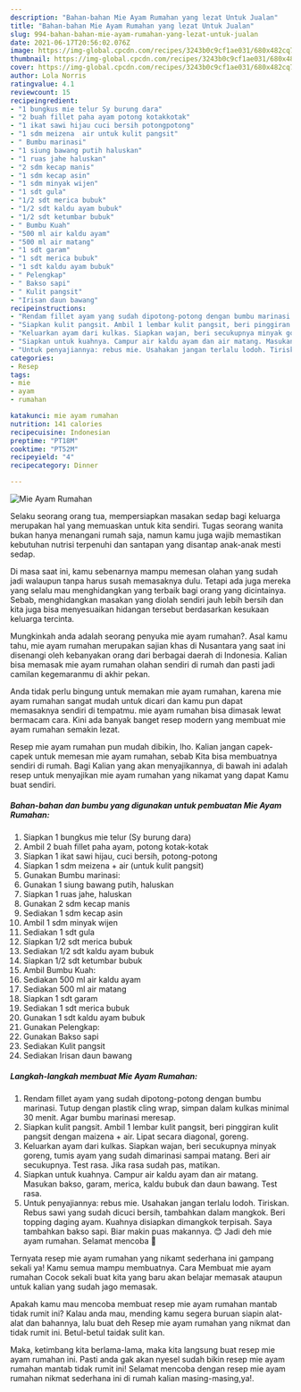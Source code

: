 ```yaml
---
description: "Bahan-bahan Mie Ayam Rumahan yang lezat Untuk Jualan"
title: "Bahan-bahan Mie Ayam Rumahan yang lezat Untuk Jualan"
slug: 994-bahan-bahan-mie-ayam-rumahan-yang-lezat-untuk-jualan
date: 2021-06-17T20:56:02.076Z
image: https://img-global.cpcdn.com/recipes/3243b0c9cf1ae031/680x482cq70/mie-ayam-rumahan-foto-resep-utama.jpg
thumbnail: https://img-global.cpcdn.com/recipes/3243b0c9cf1ae031/680x482cq70/mie-ayam-rumahan-foto-resep-utama.jpg
cover: https://img-global.cpcdn.com/recipes/3243b0c9cf1ae031/680x482cq70/mie-ayam-rumahan-foto-resep-utama.jpg
author: Lola Norris
ratingvalue: 4.1
reviewcount: 15
recipeingredient:
- "1 bungkus mie telur Sy burung dara"
- "2 buah fillet paha ayam potong kotakkotak"
- "1 ikat sawi hijau cuci bersih potongpotong"
- "1 sdm meizena  air untuk kulit pangsit"
- " Bumbu marinasi"
- "1 siung bawang putih haluskan"
- "1 ruas jahe haluskan"
- "2 sdm kecap manis"
- "1 sdm kecap asin"
- "1 sdm minyak wijen"
- "1 sdt gula"
- "1/2 sdt merica bubuk"
- "1/2 sdt kaldu ayam bubuk"
- "1/2 sdt ketumbar bubuk"
- " Bumbu Kuah"
- "500 ml air kaldu ayam"
- "500 ml air matang"
- "1 sdt garam"
- "1 sdt merica bubuk"
- "1 sdt kaldu ayam bubuk"
- " Pelengkap"
- " Bakso sapi"
- " Kulit pangsit"
- "Irisan daun bawang"
recipeinstructions:
- "Rendam fillet ayam yang sudah dipotong-potong dengan bumbu marinasi. Tutup dengan plastik cling wrap, simpan dalam kulkas minimal 30 menit. Agar bumbu marinasi meresap."
- "Siapkan kulit pangsit. Ambil 1 lembar kulit pangsit, beri pinggiran kulit pangsit dengan maizena + air. Lipat secara diagonal, goreng."
- "Keluarkan ayam dari kulkas. Siapkan wajan, beri secukupnya minyak goreng, tumis ayam yang sudah dimarinasi sampai matang. Beri air secukupnya. Test rasa. Jika rasa sudah pas, matikan."
- "Siapkan untuk kuahnya. Campur air kaldu ayam dan air matang. Masukan bakso, garam, merica, kaldu bubuk dan daun bawang. Test rasa."
- "Untuk penyajiannya: rebus mie. Usahakan jangan terlalu lodoh. Tiriskan. Rebus sawi yang sudah dicuci bersih, tambahkan dalam mangkok. Beri topping daging ayam. Kuahnya disiapkan dimangkok terpisah. Saya tambahkan bakso sapi. Biar makin puas makannya. 😊 Jadi deh mie ayam rumahan. Selamat mencoba 🙏"
categories:
- Resep
tags:
- mie
- ayam
- rumahan

katakunci: mie ayam rumahan 
nutrition: 141 calories
recipecuisine: Indonesian
preptime: "PT18M"
cooktime: "PT52M"
recipeyield: "4"
recipecategory: Dinner

---
```



![Mie Ayam Rumahan](https://img-global.cpcdn.com/recipes/3243b0c9cf1ae031/680x482cq70/mie-ayam-rumahan-foto-resep-utama.jpg)

Selaku seorang orang tua, mempersiapkan masakan sedap bagi keluarga merupakan hal yang memuaskan untuk kita sendiri. Tugas seorang  wanita bukan hanya menangani rumah saja, namun kamu juga wajib memastikan kebutuhan nutrisi terpenuhi dan santapan yang disantap anak-anak mesti sedap.

Di masa  saat ini, kamu sebenarnya mampu memesan olahan yang sudah jadi walaupun tanpa harus susah memasaknya dulu. Tetapi ada juga mereka yang selalu mau menghidangkan yang terbaik bagi orang yang dicintainya. Sebab, menghidangkan masakan yang diolah sendiri jauh lebih bersih dan kita juga bisa menyesuaikan hidangan tersebut berdasarkan kesukaan keluarga tercinta. 



Mungkinkah anda adalah seorang penyuka mie ayam rumahan?. Asal kamu tahu, mie ayam rumahan merupakan sajian khas di Nusantara yang saat ini disenangi oleh kebanyakan orang dari berbagai daerah di Indonesia. Kalian bisa memasak mie ayam rumahan olahan sendiri di rumah dan pasti jadi camilan kegemaranmu di akhir pekan.

Anda tidak perlu bingung untuk memakan mie ayam rumahan, karena mie ayam rumahan sangat mudah untuk dicari dan kamu pun dapat memasaknya sendiri di tempatmu. mie ayam rumahan bisa dimasak lewat bermacam cara. Kini ada banyak banget resep modern yang membuat mie ayam rumahan semakin lezat.

Resep mie ayam rumahan pun mudah dibikin, lho. Kalian jangan capek-capek untuk memesan mie ayam rumahan, sebab Kita bisa membuatnya sendiri di rumah. Bagi Kalian yang akan menyajikannya, di bawah ini adalah resep untuk menyajikan mie ayam rumahan yang nikamat yang dapat Kamu buat sendiri.

<!--inarticleads1-->

##### Bahan-bahan dan bumbu yang digunakan untuk pembuatan Mie Ayam Rumahan:

1. Siapkan 1 bungkus mie telur (Sy burung dara)
1. Ambil 2 buah fillet paha ayam, potong kotak-kotak
1. Siapkan 1 ikat sawi hijau, cuci bersih, potong-potong
1. Siapkan 1 sdm meizena + air (untuk kulit pangsit)
1. Gunakan  Bumbu marinasi:
1. Gunakan 1 siung bawang putih, haluskan
1. Siapkan 1 ruas jahe, haluskan
1. Gunakan 2 sdm kecap manis
1. Sediakan 1 sdm kecap asin
1. Ambil 1 sdm minyak wijen
1. Sediakan 1 sdt gula
1. Siapkan 1/2 sdt merica bubuk
1. Sediakan 1/2 sdt kaldu ayam bubuk
1. Siapkan 1/2 sdt ketumbar bubuk
1. Ambil  Bumbu Kuah:
1. Sediakan 500 ml air kaldu ayam
1. Sediakan 500 ml air matang
1. Siapkan 1 sdt garam
1. Sediakan 1 sdt merica bubuk
1. Gunakan 1 sdt kaldu ayam bubuk
1. Gunakan  Pelengkap:
1. Gunakan  Bakso sapi
1. Sediakan  Kulit pangsit
1. Sediakan Irisan daun bawang




<!--inarticleads2-->

##### Langkah-langkah membuat Mie Ayam Rumahan:

1. Rendam fillet ayam yang sudah dipotong-potong dengan bumbu marinasi. Tutup dengan plastik cling wrap, simpan dalam kulkas minimal 30 menit. Agar bumbu marinasi meresap.
1. Siapkan kulit pangsit. Ambil 1 lembar kulit pangsit, beri pinggiran kulit pangsit dengan maizena + air. Lipat secara diagonal, goreng.
1. Keluarkan ayam dari kulkas. Siapkan wajan, beri secukupnya minyak goreng, tumis ayam yang sudah dimarinasi sampai matang. Beri air secukupnya. Test rasa. Jika rasa sudah pas, matikan.
1. Siapkan untuk kuahnya. Campur air kaldu ayam dan air matang. Masukan bakso, garam, merica, kaldu bubuk dan daun bawang. Test rasa.
1. Untuk penyajiannya: rebus mie. Usahakan jangan terlalu lodoh. Tiriskan. Rebus sawi yang sudah dicuci bersih, tambahkan dalam mangkok. Beri topping daging ayam. Kuahnya disiapkan dimangkok terpisah. Saya tambahkan bakso sapi. Biar makin puas makannya. 😊 Jadi deh mie ayam rumahan. Selamat mencoba 🙏




Ternyata resep mie ayam rumahan yang nikamt sederhana ini gampang sekali ya! Kamu semua mampu membuatnya. Cara Membuat mie ayam rumahan Cocok sekali buat kita yang baru akan belajar memasak ataupun untuk kalian yang sudah jago memasak.

Apakah kamu mau mencoba membuat resep mie ayam rumahan mantab tidak rumit ini? Kalau anda mau, mending kamu segera buruan siapin alat-alat dan bahannya, lalu buat deh Resep mie ayam rumahan yang nikmat dan tidak rumit ini. Betul-betul taidak sulit kan. 

Maka, ketimbang kita berlama-lama, maka kita langsung buat resep mie ayam rumahan ini. Pasti anda gak akan nyesel sudah bikin resep mie ayam rumahan mantab tidak rumit ini! Selamat mencoba dengan resep mie ayam rumahan nikmat sederhana ini di rumah kalian masing-masing,ya!.


